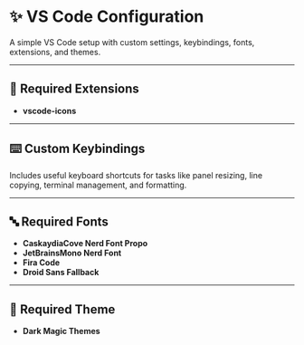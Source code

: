 # ✨ VS Code Configuration

A simple VS Code setup with custom settings, keybindings, fonts, extensions, and themes.

---

## 🔌 Required Extensions

- **vscode-icons**

---

## ⌨️ Custom Keybindings

Includes useful keyboard shortcuts for tasks like panel resizing, line copying, terminal management, and formatting.

---

## 🔤 Required Fonts

- **CaskaydiaCove Nerd Font Propo**
- **JetBrainsMono Nerd Font**
- **Fira Code**
- **Droid Sans Fallback**

---

## 🎨 Required Theme

- **Dark Magic Themes**